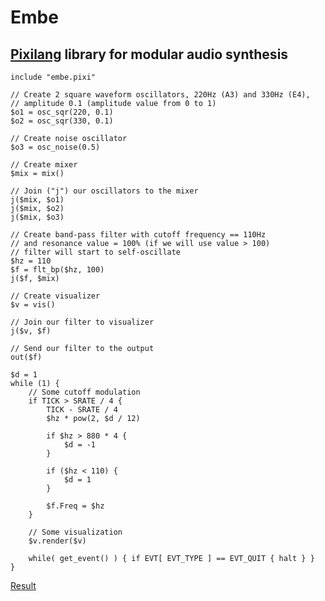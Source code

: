 # Embe
## [Pixilang](http://www.warmplace.ru/soft/pixilang/) library for modular audio synthesis


    include "embe.pixi"

    // Create 2 square waveform oscillators, 220Hz (A3) and 330Hz (E4), 
    // amplitude 0.1 (amplitude value from 0 to 1)
    $o1 = osc_sqr(220, 0.1) 
    $o2 = osc_sqr(330, 0.1)

    // Create noise oscillator 
    $o3 = osc_noise(0.5) 

    // Create mixer
    $mix = mix()

    // Join ("j") our oscillators to the mixer
    j($mix, $o1)
    j($mix, $o2)
    j($mix, $o3)

    // Create band-pass filter with cutoff frequency == 110Hz 
    // and resonance value = 100% (if we will use value > 100)
    // filter will start to self-oscillate
    $hz = 110
    $f = flt_bp($hz, 100)
    j($f, $mix)

    // Create visualizer
    $v = vis()

    // Join our filter to visualizer
    j($v, $f)

    // Send our filter to the output
    out($f)

    $d = 1
    while (1) {    
        // Some cutoff modulation
        if TICK > SRATE / 4 {
            TICK - SRATE / 4
            $hz * pow(2, $d / 12)

            if $hz > 880 * 4 {
                $d = -1
            } 

            if ($hz < 110) {
                $d = 1
            }

            $f.Freq = $hz
        }

        // Some visualization
        $v.render($v)
        
        while( get_event() ) { if EVT[ EVT_TYPE ] == EVT_QUIT { halt } }
    }

[Result](https://youtu.be/QpGlRY7oSz0)
